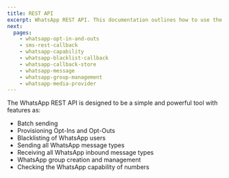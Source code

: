 ```yaml
---
title: REST API
excerpt: WhatsApp REST API. This documentation outlines how to use the WhatsApp REST API for communication between businesses and customers.  
next:
  pages:
    - whatsapp-opt-in-and-outs
    - sms-rest-callback
    - whatsapp-capability
    - whatsapp-blacklist-callback
    - whatsapp-callback-store
    - whatsapp-message
    - whatsapp-group-management
    - whatsapp-media-provider
---
```

The WhatsApp REST API is designed to be a simple and powerful tool with features as:
   - Batch sending
   - Provisioning Opt-Ins and Opt-Outs
   - Blacklisting of WhatsApp users
   - Sending all WhatsApp message types
   - Receiving all WhatsApp inbound message types
   - WhatsApp group creation and management
   - Checking the WhatsApp capability of numbers
